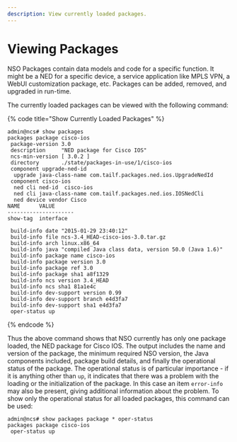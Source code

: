 ```yaml
---
description: View currently loaded packages.
---
```


# Viewing Packages

NSO Packages contain data models and code for a specific function. It might be a NED for a specific device, a service application like MPLS VPN, a WebUI customization package, etc. Packages can be added, removed, and upgraded in run-time.

The currently loaded packages can be viewed with the following command:

{% code title="Show Currently Loaded Packages" %}
```
admin@ncs# show packages
packages package cisco-ios
 package-version 3.0
 description     "NED package for Cisco IOS"
 ncs-min-version [ 3.0.2 ]
 directory       ./state/packages-in-use/1/cisco-ios
 component upgrade-ned-id
  upgrade java-class-name com.tailf.packages.ned.ios.UpgradeNedId
 component cisco-ios
  ned cli ned-id  cisco-ios
  ned cli java-class-name com.tailf.packages.ned.ios.IOSNedCli
  ned device vendor Cisco
NAME      VALUE
---------------------
show-tag  interface

 build-info date "2015-01-29 23:40:12"
 build-info file ncs-3.4_HEAD-cisco-ios-3.0.tar.gz
 build-info arch linux.x86_64
 build-info java "compiled Java class data, version 50.0 (Java 1.6)"
 build-info package name cisco-ios
 build-info package version 3.0
 build-info package ref 3.0
 build-info package sha1 a8f1329
 build-info ncs version 3.4_HEAD
 build-info ncs sha1 81a1e4c
 build-info dev-support version 0.99
 build-info dev-support branch e4d3fa7
 build-info dev-support sha1 e4d3fa7
 oper-status up
```
{% endcode %}

Thus the above command shows that NSO currently has only one package loaded, the NED package for Cisco IOS. The output includes the name and version of the package, the minimum required NSO version, the Java components included, package build details, and finally the operational status of the package. The operational status is of particular importance - if it is anything other than `up`, it indicates that there was a problem with the loading or the initialization of the package. In this case an item `error-info` may also be present, giving additional information about the problem. To show only the operational status for all loaded packages, this command can be used:

```
admin@ncs# show packages package * oper-status
packages package cisco-ios
 oper-status up
```

